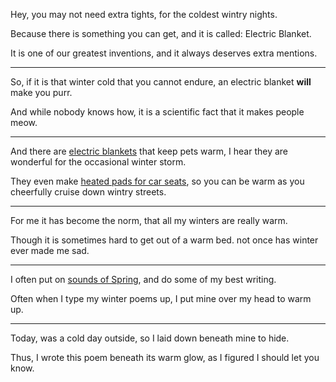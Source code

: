 Hey, you may not need extra tights,
for the coldest wintry nights.

Because there is something you can get,
and it is called: Electric Blanket.

It is one of our greatest inventions,
and it always deserves extra mentions.

---

So, if it is that winter cold that you cannot endure,
an electric blanket __will__ make you purr.

And while nobody knows how,
it is a scientific fact that it makes people meow.

---

And there are [electric blankets](https://www.amazon.com/s?k=pet+electric+heating+pad) that keep pets warm,
I hear they are wonderful for the occasional winter storm.

They even make [heated pads for car seats](https://www.amazon.com/s?k=heated+seat+cushion+for+cars),
so you can be warm as you cheerfully cruise down wintry streets.

---

For me it has become the norm,
that all my winters are really warm.

Though it is sometimes hard to get out of a warm bed.
not once has winter ever made me sad.

---

I often put on [sounds of Spring](https://www.youtube.com/results?search_query=sounds+of+spring),
and do some of my best writing.

Often when I type my winter poems up,
I put mine over my head to warm up.

---

Today, was a cold day outside,
so I laid down beneath mine to hide.

Thus, I wrote this poem beneath its warm glow,
as I figured I should let you know.
